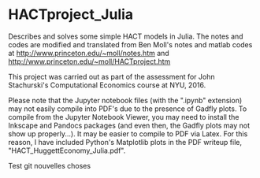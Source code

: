 # HACTproject_Julia

Describes and solves some simple HACT models in Julia. The notes and codes are modified and translated from Ben Moll's notes and matlab codes at http://www.princeton.edu/~moll/notes.htm and http://www.princeton.edu/~moll/HACTproject.htm 

This project was carried out as part of the assessment for John Stachurski's Computational Economics course at NYU, 2016. 

Please note that the Jupyter notebook files (with the ".ipynb" extension) may not easily compile into PDF's due to the presence of Gadfly plots. To compile from the Jupyter Notebook Viewer, you may need to install the Inkscape and Pandocs packages (and even then, the Gadfly plots may not show up properly...). It may be easier to compile to PDF via Latex. For this reason, I have included Python's Matplotlib plots in the PDF writeup file, "HACT_HuggettEconomy_Julia.pdf". 

Test git nouvelles choses  


